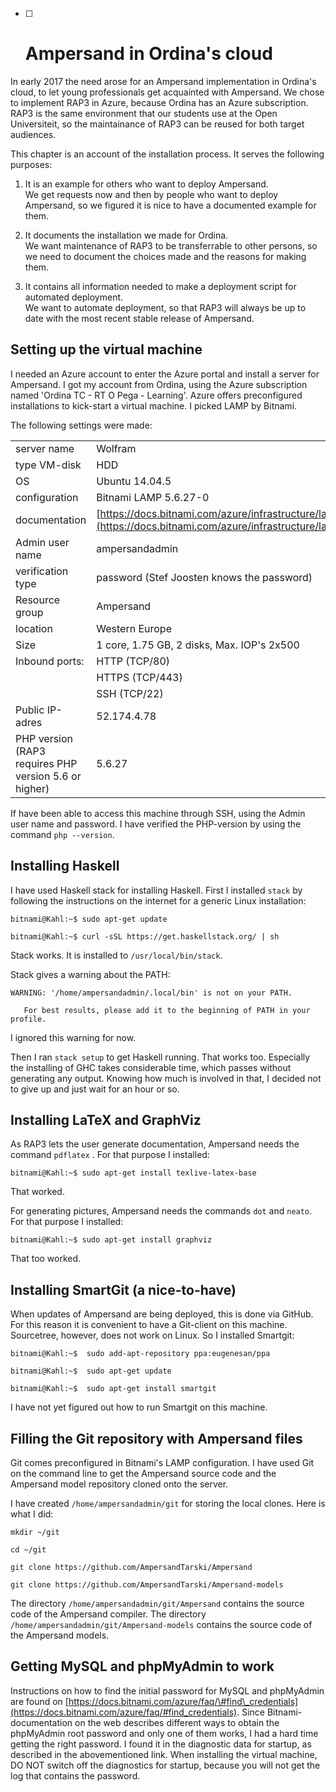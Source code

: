 * [ ] # Ampersand in Ordina's cloud

In early 2017 the need arose for an Ampersand implementation in Ordina's cloud, to let young professionals get acquainted with Ampersand. We chose to implement RAP3 in Azure, because Ordina has an Azure subscription. RAP3 is the same environment that our students use at the Open Universiteit, so the maintainance of RAP3 can be reused for both target audiences.

This chapter is an account of the installation process. It serves the following purposes:

1. It is an example for others who want to deploy Ampersand.  
   We get requests now and then by people who want to deploy Ampersand, so we figured it is nice to have a documented example for them.

2. It documents the installation we made for Ordina.  
   We want maintenance of RAP3 to be transferrable to other persons, so we need to document the choices made and the reasons for making them.

3. It contains all information needed to make a deployment script for automated deployment.  
   We want to automate deployment, so that RAP3 will always be up to date with the most recent stable release of Ampersand.

## Setting up the virtual machine

I needed an Azure account to enter the Azure portal and install a server for Ampersand. I got my account from Ordina, using the Azure subscription named 'Ordina TC - RT O Pega - Learning'. Azure offers preconfigured installations to kick-start a virtual machine. I picked LAMP by Bitnami.

The following settings were made:

|  |  |
| :--- | :--- |
| server name | Wolfram |
| type VM-disk | HDD |
| OS | Ubuntu 14.04.5 |
| configuration | Bitnami LAMP 5.6.27-0 |
| documentation | [https://docs.bitnami.com/azure/infrastructure/lamp](https://docs.bitnami.com/azure/infrastructure/lamp) |
| Admin user name | ampersandadmin |
| verification type | password \(Stef Joosten knows the password\) |
| Resource group | Ampersand |
| location | Western Europe |
| Size | 1 core, 1.75 GB, 2 disks, Max. IOP's 2x500 |
| Inbound ports: | HTTP \(TCP/80\) |
|  | HTTPS \(TCP/443\) |
|  | SSH \(TCP/22\) |
| Public IP-adres | 52.174.4.78 |
| PHP version \(RAP3 requires PHP version 5.6 or higher\) | 5.6.27 |

If have been able to access this machine through SSH, using the Admin user name and password. I have verified the PHP-version  by using the command `php --version`.

## Installing Haskell

I have used Haskell stack for installing Haskell. First I installed `stack` by following the instructions on the internet for a generic Linux installation:

`bitnami@Kahl:~$ sudo apt-get update`

`bitnami@Kahl:~$ curl -sSL https://get.haskellstack.org/ | sh`

Stack works. It is installed to `/usr/local/bin/stack`.

Stack gives a warning about the PATH:

`WARNING: '/home/ampersandadmin/.local/bin' is not on your PATH.`

`    For best results, please add it to the beginning of PATH in your profile.`

I ignored this warning for now.



Then I ran `stack setup` to get Haskell running. That works too. Especially the installing of GHC takes considerable time, which passes without generating any output. Knowing how much is involved in that, I decided not to give up and just wait for an hour or so.

## Installing LaTeX and GraphViz

As RAP3 lets the user generate documentation, Ampersand needs the command `pdflatex` . For that purpose I installed:

`bitnami@Kahl:~$ sudo apt-get install texlive-latex-base`

That worked.

For generating pictures, Ampersand needs the commands `dot` and `neato`. For that purpose I installed:

```
bitnami@Kahl:~$ sudo apt-get install graphviz
```

That too worked.

## Installing SmartGit \(a nice-to-have\)

When updates of Ampersand are being deployed, this is done via GitHub. For this reason it is convenient to have a Git-client on this machine. Sourcetree, however, does not work on Linux. So I installed Smartgit:

```
bitnami@Kahl:~$  sudo add-apt-repository ppa:eugenesan/ppa

bitnami@Kahl:~$  sudo apt-get update

bitnami@Kahl:~$  sudo apt-get install smartgit
```

I have not yet figured out how to run Smartgit on this machine.

## Filling the Git repository with Ampersand files

Git comes preconfigured in Bitnami's LAMP configuration. I have used Git on the command line to get the Ampersand source code and the Ampersand model repository cloned onto the server.

I have created `/home/ampersandadmin/git` for storing the local clones. Here is what I did:

`mkdir ~/git`

`cd ~/git`

`git clone https://github.com/AmpersandTarski/Ampersand`

`git clone https://github.com/AmpersandTarski/Ampersand-models`

The directory `/home/ampersandadmin/git/Ampersand` contains the source code of the Ampersand compiler. The directory `/home/ampersandadmin/git/Ampersand-models` contains the source code of the Ampersand models.

## Getting MySQL and phpMyAdmin to work

Instructions on how to find the initial password for MySQL and phpMyAdmin are found on [https://docs.bitnami.com/azure/faq/\#find\_credentials](https://docs.bitnami.com/azure/faq/#find_credentials). Since Bitnami-documentation on the web describes different ways to obtain the phpMyAdmin root password and only one of them works, I had a hard time getting the right password. I found it in the diagnostic data for startup, as described in the abovementioned link. When installing the virtual machine, DO NOT switch off the diagnostics for startup, because you will not get the log that contains the password.

